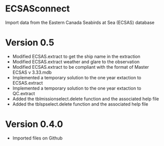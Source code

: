 ECSASconnect
=======
Import data from the Eastern Canada Seabirds at Sea (ECSAS) database

Version 0.5
=======
* Modified ECSAS.extract to get the ship name in the extraction
* Modified ECSAS.extract weather and glare to the observation
* Modified ECSAS.extract to be compliant with the format of Master ECSAS v 3.33.mdb
* Implemented a temporary solution to the one year extaction to ECSAS.extract
* Implemented a temporary solution to the one year extaction to QC.extract
* Added the tblmissionselect.delete function and the associated help file
* Added the tblspselect.delete function and the associated help file

Version 0.4.0
=======
* Imported files on Github
